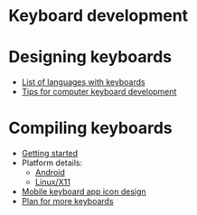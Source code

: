 Keyboard development
============

# Designing keyboards

* [List of languages with keyboards](/KeyboardLayouts.html)
* [Tips for computer keyboard development](TipsForComputerKeyboardDevelopment.md)

# Compiling keyboards

* [Getting started](GettingStartedWithKeyboardDevelopment.md)
* Platform details:
    * [Android](AndroidKeyboards.md)
    * [Linux/X11](X11.md)
* [Mobile keyboard app icon design](Icons.md)
* [Plan for more keyboards](PlanForMoreKeyboards.md)





